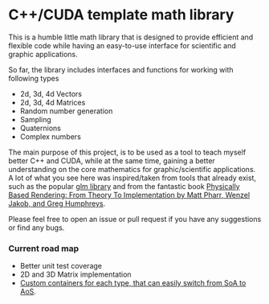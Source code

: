 # C++/CUDA template math library

This is a humble little math library that is designed to provide efficient and flexible code while having an easy-to-use interface for scientific and graphic applications.

So far, the library includes interfaces and functions for working with following types

- 2d, 3d, 4d Vectors
- 2d, 3d, 4d Matrices
- Random number generation
- Sampling
- Quaternions
- Complex numbers

The main purpose of this project, is to be used as a tool to teach myself better C++ and CUDA, while at the same time, gaining a better understanding on the core mathematics for graphic/scientific applications. A lot of what you see here was inspired/taken from tools that already exist, such as the popular [glm library](https://github.com/g-truc/glm) and from the fantastic book [Physically Based Rendering: From Theory To Implementation by Matt Pharr, Wenzel Jakob, and Greg Humphreys](https://www.pbr-book.org/).

Please feel free to open an issue or pull request if you have any suggestions or find any bugs.

### Current road map
- Better unit test coverage
- 2D and 3D Matrix implementation
- [Custom containers for each type, that can easily switch from SoA to AoS](https://asc.ziti.uni-heidelberg.de/node/18).

